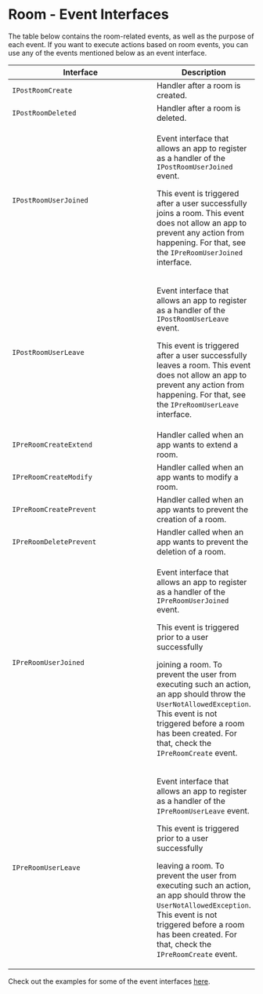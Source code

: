 # Room - Event Interfaces

The table below contains the room-related events, as well as the purpose of each event. If you want to execute actions based on room events, you can use any of the events mentioned below as an event interface.

<table><thead><tr><th width="281.5">Interface</th><th>Description</th></tr></thead><tbody><tr><td><code>IPostRoomCreate</code></td><td>Handler after a room is created.</td></tr><tr><td><code>IPostRoomDeleted</code></td><td>Handler after a room is deleted.</td></tr><tr><td><code>IPostRoomUserJoined</code></td><td><p>Event interface that allows an app to register as a handler of the <code>IPostRoomUserJoined</code> event. </p><p></p><p>This event is triggered after a user successfully joins a room. This event does not allow an app to prevent any action from happening. For that, see the  <code>IPreRoomUserJoined</code> interface.</p></td></tr><tr><td><code>IPostRoomUserLeave</code></td><td><p>Event interface that allows an app to register as a handler of the <code>IPostRoomUserLeave</code> event. </p><p></p><p>This event is triggered after a user successfully leaves a room. This event does not allow an app to prevent any action from happening. For that, see the <code>IPreRoomUserLeave</code> interface.</p></td></tr><tr><td><code>IPreRoomCreateExtend</code></td><td>Handler called when an app wants to extend a room.</td></tr><tr><td><code>IPreRoomCreateModify</code></td><td>​​Handler called when an app wants to modify a room. </td></tr><tr><td><code>IPreRoomCreatePrevent</code></td><td>Handler called when an app wants to prevent the creation of a room. </td></tr><tr><td><code>IPreRoomDeletePrevent</code></td><td>Handler called when an app wants to prevent the deletion of a room. </td></tr><tr><td><code>IPreRoomUserJoined</code></td><td><p>Event interface that allows an app to register as a handler of the <code>IPreRoomUserJoined</code> event. </p><p></p><p>This event is triggered prior to a user successfully</p><p>joining a room. To prevent the user from executing such an action, an app should throw the <code>UserNotAllowedException</code>. This event is not triggered before a room has been created. For that, check the <code>IPreRoomCreate</code> event.</p></td></tr><tr><td><code>IPreRoomUserLeave</code></td><td><p>Event interface that allows an app to register as a handler of the <code>IPreRoomUserLeave</code> event. </p><p></p><p>This event is triggered prior to a user successfully</p><p>leaving a room. To prevent the user from executing such an action, an app should throw the <code>UserNotAllowedException</code>. This event is not triggered before a room has been created. For that, check the <code>IPreRoomCreate</code> event. </p></td></tr></tbody></table>

Check out the examples for some of the event interfaces [here](https://github.com/cabaceira/ps-event-interfaces-app).&#x20;
